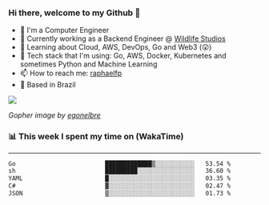 ### Hi there, welcome to my Github 👋

- 📖 I'm a Computer Engineer
- 🔭 Currently working as a Backend Engineer @ [Wildlife Studios](https://wildlifestudios.com/)
- 🌱 Learning about Cloud, AWS, DevOps, Go and Web3 (😲)
- 🚀 Tech stack that I'm using: Go, AWS, Docker, Kubernetes and sometimes Python and Machine Learning
- 📫 How to reach me: [raphaelfp](https://linkedin.com/in/raphaelfp)
- 🏡 Based in Brazil

![](https://github.com/raphaelfp/gophers/blob/master/.thumb/animation/morning-coffee-3x.gif)

*Gopher image by [egonelbre](https://github.com/egonelbre/)*

### 📊 This week I spent my time on (WakaTime)

---

<!--START_SECTION:waka-->

```txt
Go                         █████████████▒░░░░░░░░░░░   53.54 %
sh                         █████████░░░░░░░░░░░░░░░░   36.60 %
YAML                       █░░░░░░░░░░░░░░░░░░░░░░░░   03.35 %
C#                         ▓░░░░░░░░░░░░░░░░░░░░░░░░   02.47 %
JSON                       ▒░░░░░░░░░░░░░░░░░░░░░░░░   01.73 %
```

<!--END_SECTION:waka-->
